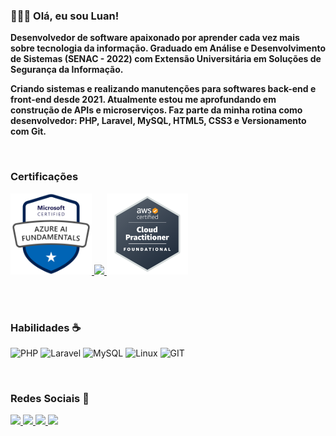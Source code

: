 ### 👨🏻‍💻 Olá, eu sou Luan!
<!-- <img src="/avatar.png" alt="header - imagem banner para github (Luan Costa)"> -->

__Desenvolvedor de software apaixonado por aprender cada vez mais sobre tecnologia da informação. Graduado em Análise e Desenvolvimento de Sistemas (SENAC - 2022) com Extensão Universitária em Soluções de Segurança da Informação.__

__Criando sistemas e realizando manutenções para softwares back-end e front-end desde 2021. Atualmente estou me aprofundando em construção de APIs e microserviços. Faz parte da minha rotina como desenvolvedor: PHP, Laravel, MySQL, HTML5, CSS3 e Versionamento com Git.__

 <br>

### Certificações
<a href="https://www.credly.com/badges/7f5f5ca2-d9f5-45bc-995e-7703e7a9e47e/public_url" target="_blank">
<img src="/azure-ai.png" target="_blank" width="130" />
</a>

<a href="https://learn.microsoft.com/pt-br/users/luancostadeoliveira-9896/credentials/60f05f83b6d09f93" target="_blank">
<img src="https://images.credly.com/images/61f56aa4-16fd-403c-90bc-1d90dba1fa99/image.png" target="_blank" width="130" />
</a>

<a href="https://www.credly.com/badges/30e59e50-7099-47ec-9ef1-b64d8b47406b/public_url" target="_blank">
<img src="/aws-cloud-practitioner.png" target="_blank" width="130" />
</a>

<br><br>

### Habilidades ☕
![PHP](https://img.shields.io/badge/php-%7396.svg?style=for-the-badge&logo=php&logoColor=white&color=007396)
![Laravel](https://img.shields.io/badge/laravel-%4479A1.svg?style=for-the-badge&logo=laravel&logoColor=white&color=F05032)
![MySQL](https://img.shields.io/badge/mysql-%4479A1.svg?style=for-the-badge&logo=mysql&logoColor=white&color=4479A1)
![Linux](https://img.shields.io/badge/linux-%FCC624.svg?style=for-the-badge&logo=linux&logoColor=black&color=FCC624)
![GIT](https://img.shields.io/badge/git-%3776AB.svg?style=for-the-badge&logo=git&logoColor=white&color=F05032)


<br>

### Redes Sociais 🤝
<a href="https://www.youtube.com/channel/UC7qDGDYZ28c8sDYRKjYF9Og" target="_blank">
<img src="https://img.shields.io/badge/YouTube-8a67f9?style=for-the-badge&logo=youtube&logoColor=white" target="_blank">
</a>
<a href="https://www.instagram.com/luan_carstairs" target="_blank">
<img src="https://img.shields.io/badge/-Instagram-8a67f9?style=for-the-badge&logo=instagram&logoColor=white" target="_blank">
</a>
<a href="" target="_blank">
<img src="https://img.shields.io/badge/Discord-8a67f9?style=for-the-badge&logo=discord&logoColor=white" target="_blank">
</a> 
<a href="https://www.linkedin.com/in/luan-costa-de-oliveira-349519200" target="_blank">
<img src="https://img.shields.io/badge/-LinkedIn-8a67f9?style=for-the-badge&logo=linkedin&logoColor=white" target="_blank">
</a> 

